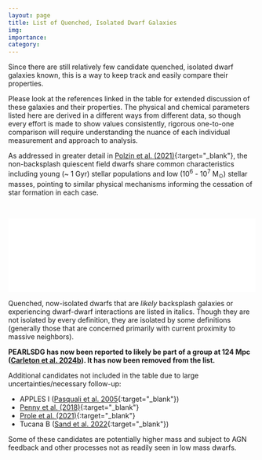 ```yaml
---
layout: page
title: List of Quenched, Isolated Dwarf Galaxies
img:
importance:
category: 
---
```


Since there are still relatively few candidate quenched, isolated dwarf galaxies known, this is a way to keep track and easily compare their properties. 

Please look at the references linked in the table for extended discussion of these galaxies and their properties. The physical and chemical parameters listed here are derived in a different ways from different data, so though every effort is made to show values consistently, rigorous one-to-one comparison will require understanding the nuance of each individual measurement and approach to analysis.

As addressed in greater detail in [Polzin et al. (2021)](https://ui.adsabs.harvard.edu/abs/2021ApJ...914L..23P/abstract){:target="_blank"}, the non-backsplash quiescent field dwarfs share common characteristics including young (\~ 1 Gyr) stellar populations and low (10<sup>6</sup> - 10<sup>7</sup> M<sub>⊙</sub>) stellar masses, pointing to similar physical mechanisms informing the cessation of star formation in each case.

&nbsp;
<div class="row">
    <div class="col-sm mt-3 mt-md-0">
        <iframe src="/assets/html/quenchlist.html" frameborder='0' scrolling='yes' width='100%'></iframe>
    </div>
</div>


<!---
| **Name** | **RA/Dec** | **Distance (Mpc)** | **M<sub>star</sub> (M<sub>⊙</sub>)**| **Age (Gyr)** | **\[M/H\]** | **R<sub>eff</sub> (kpc)** | **sSFR (yr<sup>-1</sup>)** | **M<sub>HI</sub> (M<sub>⊙</sub>)** | **Environment** | **References**|
| :---: | :---: | :---: | :---: | :---: | :---: | :---: | :---: | :---: | :---: | :---: |
|*Cetus*|*00:26:11.0 -11:02:40*|*0.775*|*~2x10<sup>6</sup>*|*~11*|*-1.9*|*0.36 ([McConnachie & Irwin 2006](https://ui.adsabs.harvard.edu/abs/2006MNRAS.365.1263M/abstract){:target="_blank"})*| | | *likely backsplash ([Teyssier et al. 2012](https://ui.adsabs.harvard.edu/abs/2012MNRAS.426.1808T/abstract){:target="_blank"}; [Buck et al. 2019](https://ui.adsabs.harvard.edu/abs/2019MNRAS.483.1314B/abstract){:target="_blank"})* | *[Whiting et al (1999)](https://ui.adsabs.harvard.edu/abs/1999AJ....118.2767W/abstract){:target="_blank"}; [Monelli et al. (2010)](https://ui.adsabs.harvard.edu/abs/2010ApJ...720.1225M/abstract){:target="_blank"}*|
|*Tucana*|*22:41:49.6 -64:25:10*|*~0.9*|*~2x10<sup>6</sup>*|*~12*|*-1.9 (discrepant)*|*~0.2 ([Saviane et al. 1996](https://ui.adsabs.harvard.edu/abs/1996A%26A...315...40S/abstract){:target="_blank"})*| |*no detection*| *likely backsplash ([Teyssier et al. 2012](https://ui.adsabs.harvard.edu/abs/2012MNRAS.426.1808T/abstract){:target="_blank"})*|*[Lavery (1990)](https://ui.adsabs.harvard.edu/abs/1990IAUC.5139....2L/abstract){:target="_blank"}; [Lavery & Mighell (1992)](https://ui.adsabs.harvard.edu/abs/1992AJ....103...81L/abstract){:target="_blank"}; [Monelli et al. (2010)](https://ui.adsabs.harvard.edu/abs/2010ApJ...722.1864M/abstract){:target="_blank}*|
|KKR 25|16:13:47.6 +54:22:16|1.93|~10<sup>7</sup>|~1|~-1.5|~0.6|~2x10<sup>-11</sup>|8x10<sup>4</sup>|isolated| [Makarov et al. (2012)](https://ui.adsabs.harvard.edu/abs/2012MNRAS.425..709M/abstract){:target="_blank"}|
|KKs 3|02:24:44.4 -73:30:51|2.12|2.3x10<sup>7</sup>|~1|~-1.6|0.725| |1.1x10<sup>5</sup>|isolated| [Karachentsev et al. (2015)](https://ui.adsabs.harvard.edu/abs/2015MNRAS.447L..85K/abstract){:target="_blank"}; [Sharina et al. (2018)](https://ui.adsabs.harvard.edu/abs/2018Ap.....61..435S/abstract){:target="_blank"} |
|COSMOS-dw1|10:00:30.03 +02:08:59.47|22|2.38x10<sup>6</sup>|0.9|-1.577|0.45|< 1.5x10<sup>-12</sup>|no detection|isolated|[Polzin et al. (2021)](https://ui.adsabs.harvard.edu/abs/2021ApJ...914L..23P/abstract){:target="_blank"}|
|*dw0910+7326 (Blobby)*|*09:10:13.45 +73:26:19.15*|*3.21*|*9.5x10<sup>6</sup>*|*10*|*-1.2*|*0.790*|*< 3x10<sup>-10</sup>*| |*backsplash*|*[Casey et al. (2023)](https://ui.adsabs.harvard.edu/abs/2023MNRAS.520.4715C/abstract){:target="_blank"}*|
|~~PEARLSDG~~|~~12:12:18 +27:35:24~~|~~31.2~~|~~4.4x10<sup>7</sup>~~|~~1~~|~~-1.49~~|~~0.56~~|~~2x10<sup>-12</sup>~~|~~< 4x10<sup>5</sup>~~|~~isolated~~|~~[Carleton et al. (2024a)](https://ui.adsabs.harvard.edu/abs/2024ApJ...961L..37C/abstract){:target="_blank"}~~|
|*UGC 5205*|*09:44:07.2 -00:39:30*|*~21*|*3x10<sup>8</sup>*|*0.1-0.3*|*-1.9*||*≲ 3x10<sup>-11</sup>*|*3.5x10<sup>8</sup>*|*dwarf-dwarf interaction*|*[Kado-Fong et al. (2024)](https://ui.adsabs.harvard.edu/abs/2024ApJ...963...37K/abstract){:target="_blank"}*|
|dw1322m2053 (Hedgehog)|13:22:46.88 -20:53:55.94|2.41|6.3x10<sup>5</sup>|5-7| |0.176|< 10<sup>-10</sup>|< 10<sup>6</sup>|possibly backsplash|[Li et al. (2024)](https://ui.adsabs.harvard.edu/abs/2024arXiv240600101L/abstract){:target="_blank}|
-->

Quenched, now-isolated dwarfs that are *likely* backsplash galaxies or experiencing dwarf-dwarf interactions are listed in italics. Though they are not isolated by every definition, they are isolated by some definitions (generally those that are concerned primarily with current proximity to massive neighbors).

**PEARLSDG has now been reported to likely be part of a group at 124 Mpc ([Carleton et al. 2024b](https://ui.adsabs.harvard.edu/abs/2024RNAAS...8..181C/abstract)). It has now been removed from the list.**
<!-- It will remain (crossed out) on the list for completeness for now, but will be removed in the future.** -->

Additional candidates not included in the table due to large uncertainties/necessary follow-up:
- APPLES I ([Pasquali et al. 2005](https://ui.adsabs.harvard.edu/abs/2005AJ....129..148P/abstract){:target="_blank"})
- [Penny et al. (2018)](https://ui.adsabs.harvard.edu/abs/2018MNRAS.476..979P/abstract){:target="_blank"}
- [Prole et al. (2021)](https://ui.adsabs.harvard.edu/abs/2021MNRAS.500.2049P/abstract){:target="_blank"}
- Tucana B ([Sand et al. 2022](https://ui.adsabs.harvard.edu/abs/2022ApJ...935L..17S/abstract){:target="_blank"})
<!-- - Corvus A ([Jones et al. 2024](){:target="_blank"}) -- note that this dwarf is gas-rich and potentially observed in a transitory quiescent phase -->

Some of these candidates are potentially higher mass and subject to AGN feedback and other processes not as readily seen in low mass dwarfs.

<!-- For completeness, quenched, isolated dwarfs that are gas-rich and likely observed in a transitory quiescent phase are listed below:
| **Name** | **RA/Dec** | **Distance (Mpc)** | **M<sub>star</sub> (M<sub>⊙</sub>)**| **Age (Gyr)** | **\[M/H\]** | **R<sub>eff</sub> (kpc)** | **sSFR (yr<sup>-1</sup>)** | **M<sub>HI</sub> (M<sub>⊙</sub>)** | **Environment** | **References**|
| :---: | :---: | :---: | :---: | :---: | :---: | :---: | :---: | :---: | :---: | :---: |
|*UGC 5205*|*09:44:07.2 -00:39:30*|*~21*|*3x10<sup>8</sup>*|*0.1-0.3*||*-1.9*|*≲ 3x10<sup>-11</sup>*|*3.5x10<sup>8</sup>*|*dwarf-dwarf interaction*|*[Kado-Fong et al. (2024)](https://ui.adsabs.harvard.edu/abs/2024ApJ...963...37K/abstract){:target="_blank"}*|
|Corvus A| |3.48|10<sup>6</sup>|||0.256|5.6x10<sup>-10</sup>|3.89x10<sup>8</sup>|isolated, but "associated with local sheet"|[Jones et al. 2024](){:target="_blank"}| -->